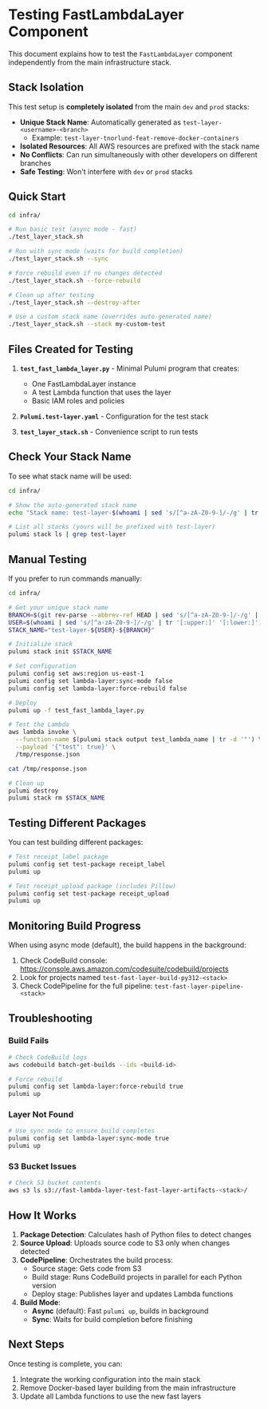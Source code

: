 # Testing FastLambdaLayer Component

This document explains how to test the `FastLambdaLayer` component independently from the main infrastructure stack.

## Stack Isolation

This test setup is **completely isolated** from the main `dev` and `prod` stacks:

- **Unique Stack Name**: Automatically generated as `test-layer-<username>-<branch>`
  - Example: `test-layer-tnorlund-feat-remove-docker-containers`
- **Isolated Resources**: All AWS resources are prefixed with the stack name
- **No Conflicts**: Can run simultaneously with other developers on different branches
- **Safe Testing**: Won't interfere with `dev` or `prod` stacks

## Quick Start

```bash
cd infra/

# Run basic test (async mode - fast)
./test_layer_stack.sh

# Run with sync mode (waits for build completion)
./test_layer_stack.sh --sync

# Force rebuild even if no changes detected
./test_layer_stack.sh --force-rebuild

# Clean up after testing
./test_layer_stack.sh --destroy-after

# Use a custom stack name (overrides auto-generated name)
./test_layer_stack.sh --stack my-custom-test
```

## Files Created for Testing

1. **`test_fast_lambda_layer.py`** - Minimal Pulumi program that creates:
   - One FastLambdaLayer instance
   - A test Lambda function that uses the layer
   - Basic IAM roles and policies

2. **`Pulumi.test-layer.yaml`** - Configuration for the test stack

3. **`test_layer_stack.sh`** - Convenience script to run tests

## Check Your Stack Name

To see what stack name will be used:

```bash
cd infra/

# Show the auto-generated stack name
echo "Stack name: test-layer-$(whoami | sed 's/[^a-zA-Z0-9-]/-/g' | tr '[:upper:]' '[:lower:]')-$(git rev-parse --abbrev-ref HEAD | sed 's/[^a-zA-Z0-9-]/-/g' | tr '[:upper:]' '[:lower:]')"

# List all stacks (yours will be prefixed with test-layer)
pulumi stack ls | grep test-layer
```

## Manual Testing

If you prefer to run commands manually:

```bash
cd infra/

# Get your unique stack name
BRANCH=$(git rev-parse --abbrev-ref HEAD | sed 's/[^a-zA-Z0-9-]/-/g' | tr '[:upper:]' '[:lower:]')
USER=$(whoami | sed 's/[^a-zA-Z0-9-]/-/g' | tr '[:upper:]' '[:lower:]')
STACK_NAME="test-layer-${USER}-${BRANCH}"

# Initialize stack
pulumi stack init $STACK_NAME

# Set configuration
pulumi config set aws:region us-east-1
pulumi config set lambda-layer:sync-mode false
pulumi config set lambda-layer:force-rebuild false

# Deploy
pulumi up -f test_fast_lambda_layer.py

# Test the Lambda
aws lambda invoke \
  --function-name $(pulumi stack output test_lambda_name | tr -d '"') \
  --payload '{"test": true}' \
  /tmp/response.json

cat /tmp/response.json

# Clean up
pulumi destroy
pulumi stack rm $STACK_NAME
```

## Testing Different Packages

You can test building different packages:

```bash
# Test receipt_label package
pulumi config set test-package receipt_label
pulumi up

# Test receipt_upload package (includes Pillow)
pulumi config set test-package receipt_upload
pulumi up
```

## Monitoring Build Progress

When using async mode (default), the build happens in the background:

1. Check CodeBuild console: https://console.aws.amazon.com/codesuite/codebuild/projects
2. Look for projects named `test-fast-layer-build-py312-<stack>`
3. Check CodePipeline for the full pipeline: `test-fast-layer-pipeline-<stack>`

## Troubleshooting

### Build Fails
```bash
# Check CodeBuild logs
aws codebuild batch-get-builds --ids <build-id>

# Force rebuild
pulumi config set lambda-layer:force-rebuild true
pulumi up
```

### Layer Not Found
```bash
# Use sync mode to ensure build completes
pulumi config set lambda-layer:sync-mode true
pulumi up
```

### S3 Bucket Issues
```bash
# Check S3 bucket contents
aws s3 ls s3://fast-lambda-layer-test-fast-layer-artifacts-<stack>/
```

## How It Works

1. **Package Detection**: Calculates hash of Python files to detect changes
2. **Source Upload**: Uploads source code to S3 only when changes detected
3. **CodePipeline**: Orchestrates the build process:
   - Source stage: Gets code from S3
   - Build stage: Runs CodeBuild projects in parallel for each Python version
   - Deploy stage: Publishes layer and updates Lambda functions
4. **Build Mode**:
   - **Async** (default): Fast `pulumi up`, builds in background
   - **Sync**: Waits for build completion before finishing

## Next Steps

Once testing is complete, you can:
1. Integrate the working configuration into the main stack
2. Remove Docker-based layer building from the main infrastructure
3. Update all Lambda functions to use the new fast layers